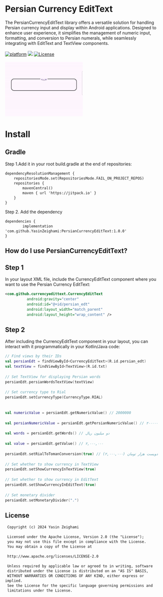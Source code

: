 # Persian Currency EditText

The PersianCurrencyEditText library offers a versatile solution for handling Persian currency input and display within Android applications. Designed to enhance user experience, it simplifies the management of numeric input, formatting, and conversion to Persian numerals, while seamlessly integrating with EditText and TextView components.
<br/>
<br/>
[![platform](https://img.shields.io/badge/platform-Android-yellow.svg)](https://www.android.com)
[![](https://jitpack.io/v/YasinZeighami/PersianCurrencyEditText.svg)](https://jitpack.io/#YasinZeighami/PersianCurrencyEditText)
<a href="https://www.apache.org/licenses/LICENSE-2.0.html" rel="nofollow"><img src="https://camo.githubusercontent.com/9e32ef8e3ebb18acba75349c8c435b6d9b16f074c0747cbafbb7e91f9b359966/68747470733a2f2f696d672e736869656c64732e696f2f62616467652f6c6963656e73652d417061636865253230322d3445423142412e7376673f" alt="License" data-canonical-src="https://img.shields.io/badge/license-Apache%202-4EB1BA.svg?" style="max-width: 100%;"></a>
<br>
<br>
<img src="https://github.com/YasinZeighami/PersianCurrencyEditText/blob/master/persiancurrencyedittext.gif" width="256"/>



# Install
## Gradle
Step 1.Add it in your root build.gradle at the end of repositories:

	dependencyResolutionManagement {
		repositoriesMode.set(RepositoriesMode.FAIL_ON_PROJECT_REPOS)
		repositories {
			mavenCentral()
			maven { url 'https://jitpack.io' }
		}
	}
Step 2. Add the dependency

	dependencies {
	        implementation 'com.github.YasinZeighami:PersianCurrencyEditText:1.0.0'
	}

 ## How do I use PersianCurrencyEditText?
 ## Step 1
 In your layout XML file, include the CurrencyEditText component where you want to use the Persian Currency EditText:
  ```xml
 <com.github.currencyedittext.CurrencyEditText
            android:gravity="center"
            android:id="@+id/persian_edt"
            android:layout_width="match_parent"
            android:layout_height="wrap_content" />
```
 ## Step 2
 After including the CurrencyEditText component in your layout, you can interact with it programmatically in your Kotlin/Java code:
```kotlin
// Find views by their IDs
val persianEdt = findViewById<CurrencyEditText>(R.id.persian_edt)
val textView = findViewById<TextView>(R.id.txt)

// Set TextView for displaying Persian words
persianEdt.persianWordsTextView(textView)

// Set currency type to Rial
persianEdt.setCurrencyType(CurrencyType.RIAL)


val numericValue = persianEdt.getNumericValue() // 2000000

val persianNumericValue = persianEdt.getPersianNumericValue() // ۲۰۰۰۰۰۰

val words = persianEdt.getWords() // دو میلیون ریال

val value = persianEdt.getValue() // ۲,۰۰۰,۰۰۰

persianEdt.setRialToTomanConversion(true) // (۲,۰۰۰,۰۰۰) دویست هزار تومان

// Set whether to show currency in TextView
persianEdt.setShowCurrencyInTextView(true) 

// Set whether to show currency in EditText
persianEdt.setShowCurrencyInEditText(true) 

// Set monetary divider
persianEdt.setMonetaryDivider("،")


```
## License
```License
 Copyright (c) 2024 Yasin Zeighami
   
 Licensed under the Apache License, Version 2.0 (the "License");
 you may not use this file except in compliance with the License.
 You may obtain a copy of the License at

 http://www.apache.org/licenses/LICENSE-2.0

 Unless required by applicable law or agreed to in writing, software
 distributed under the License is distributed on an "AS IS" BASIS,
 WITHOUT WARRANTIES OR CONDITIONS OF ANY KIND, either express or implied.
 See the License for the specific language governing permissions and
 limitations under the License.
   
```
 
